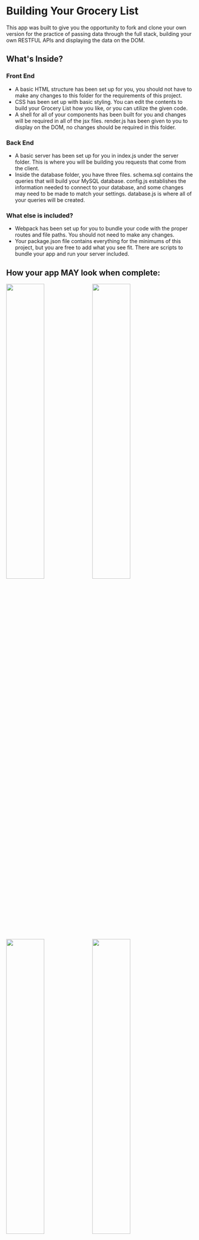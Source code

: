 # Building Your Grocery List

This app was built to give you the opportunity to fork and clone your own version for the practice of passing data through the full stack, building your own RESTFUL APIs and displaying the data on the DOM. 

## What's Inside?
### Front End
- A basic HTML structure has been set up for you, you should not have to make any changes to this folder for the requirements of this project.
- CSS has been set up with basic styling. You can edit the contents to build your Grocery List how you like, or you can utilize the given code.
- A shell for all of your components has been built for you and changes will be required in all of the jsx files. render.js has been given to you to display on the DOM, no changes should be required in this folder.

### Back End
- A basic server has been set up for you in index.js under the server folder. This is where you will be building you requests that come from the client.
- Inside the database folder, you have three files. schema.sql contains the queries that will build your MySQL database. config.js establishes the information needed to connect to your database, and some changes may need to be made to match your settings. database.js is where all of your queries will be created.

### What else is included?
- Webpack has been set up for you to bundle your code with the proper routes and file paths. You should not need to make any changes.
- Your package.json file contains everything for the minimums of this project, but you are free to add what you see fit. There are scripts to bundle your app and run your server included.

## How your app MAY look when complete: 

<img src="./images/IH1.png" height="45%" width="45%"></img>
<img src="./images/IH2.png" height="45%" width="45%"></img><br/>
<img src="./images/IH3.png" height="45%" width="45%"></img>
<img src="./images/IH4.png" height="45%" width="45%"></img><br/>


## How to start?
##### You will need at least 3 terminal tabs/windows ready for this.
- When in the correct directory in the terminal, run **npm install**.
- Use **npm run start** to run your server. Make sure that you are connected and no errors have popped up. Keep your server running.
- In another terminal window, use **npm run react-dev** to bundle your app. Leave this terminal running.
- At this point, you should be able to go to **localhost:3000** in the browser and see **Hello World** appear.
- Last step for set-up? In a third terminal tab/window, run the schema.sql file through MySQL to set up your database with some already added items. This will require you to get into a different directory, or write out the path to the schema.sql file. If your directory is on the database file, you can run this command in the terminal -> **mysql -u root -p <schema.sql**.
- You are all set up and ready to go. Your objective is to follow the user stories below to not only gain information from the database to display on the page, but also update and remove items. Remember that the components on the client side are shells, and can be build to display how you prefer, as long as the information appears.

## User Stories

- As a user, I want to see all of my grocery items.
- As a user, I want to be able to add an item to my list.
- As a user, I want to be able to remove an item from my list.




## Stack

| Front End     | Back End      | Deployment    |  API          |
| ------------- | ------------- | ------------- | ------------- |
| <img src="https://cdn.worldvectorlogo.com/logos/react.svg" height="125px" width="125px"></img>  | <img src="https://cdn.pixabay.com/photo/2015/04/23/17/41/node-js-736399_960_720.png" height="85px" width="125px"></img>  | <img src="https://upload.wikimedia.org/wikipedia/commons/thumb/9/93/Amazon_Web_Services_Logo.svg/1024px-Amazon_Web_Services_Logo.svg.png" height="125px" width="125px"></img>  | <img src="https://spoonacular.com/images/spoonacular-logo-b.svg" height="125px" width="125px"></img>  |
| <img src="https://cdn.greenhouse.io/external_greenhouse_job_boards/logos/000/007/263/original/Axios_logo_-_RGB_-_clear_space.png?1580309119" height="125px" width="125px"></img>  | <img src="https://buttercms.com/static/images/tech_banners/ExpressJS.png" height="85px" width="125px"></img>  | <img src="https://www.nginx.com/wp-content/uploads/2018/08/NGINX-logo-rgb-large.png" height="95px" width="125px"></img>  |
| <img src="https://raw.githubusercontent.com/webpack/media/master/logo/logo-on-white-bg.png" height="85px" width="125px"></img> |  <img src="https://upload.wikimedia.org/wikipedia/en/thumb/6/62/MySQL.svg/1200px-MySQL.svg.png" height="125px" width="125px"></img>  |
| <img src="https://pngimg.com/uploads/photoshop/photoshop_PNG12.png" height="125px" width="125px"></img> |


